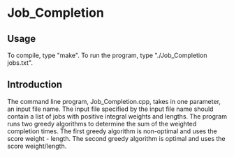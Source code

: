 # Job_Completion

## Usage
To compile, type "make". To run the program, type "./Job_Completion jobs.txt".

## Introduction
The command line program, Job_Completion.cpp, takes in one parameter, an input file name. 
The input file specified by the input file name should contain a list of jobs with 
positive integral weights and lengths. The program runs two greedy algorithms to determine 
the sum of the weighted completion times. The first greedy algorithm is non-optimal
and uses the score weight - length. The second greedy algorithm is optimal and uses the 
score weight/length.
